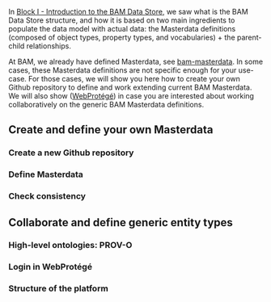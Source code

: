 
In [Block I - Introduction to the BAM Data Store](block_1.md), we saw what is the BAM Data Store structure, and how it is based on two main ingredients to populate the data model with actual data: the Masterdata definitions (composed of object types, property types, and vocabularies) + the parent-child relationships.

At BAM, we already have defined Masterdata, see [bam-masterdata](https://github.com/BAMresearch/bam-masterdata). In some cases, these Masterdata definitions are not specific enough for your use-case. For those cases, we will show you here how to create your own Github repository to define and work extending current BAM Masterdata. We will also show ([WebProtégé](https://webprotege.stanford.edu/)) in case you are interested about working collaboratively on the generic BAM Masterdata definitions.


## Create and define your own Masterdata

### Create a new Github repository

### Define Masterdata

### Check consistency


## Collaborate and define generic entity types

### High-level ontologies: PROV-O

### Login in WebProtégé

### Structure of the platform